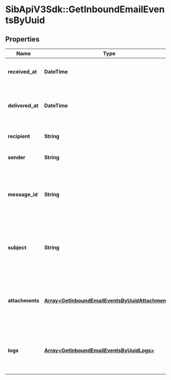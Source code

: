 # SibApiV3Sdk::GetInboundEmailEventsByUuid

## Properties
Name | Type | Description | Notes
------------ | ------------- | ------------- | -------------
**received_at** | **DateTime** | Date when email was received on SMTP relay | [optional] 
**delivered_at** | **DateTime** | Date when email was delivered successfully to client’s webhook | [optional] 
**recipient** | **String** | Recipient’s email address | [optional] 
**sender** | **String** | Sender’s email address | [optional] 
**message_id** | **String** | Value of the Message-ID header. This will be present only after the processing is done. | [optional] 
**subject** | **String** | Value of the Subject header. This will be present only after the processing is done.  | [optional] 
**attachments** | [**Array&lt;GetInboundEmailEventsByUuidAttachments&gt;**](GetInboundEmailEventsByUuidAttachments.md) | List of attachments of the email. This will be present only after the processing is done. | [optional] 
**logs** | [**Array&lt;GetInboundEmailEventsByUuidLogs&gt;**](GetInboundEmailEventsByUuidLogs.md) | List of events/logs that describe the lifecycle of the email on SIB platform | [optional] 


